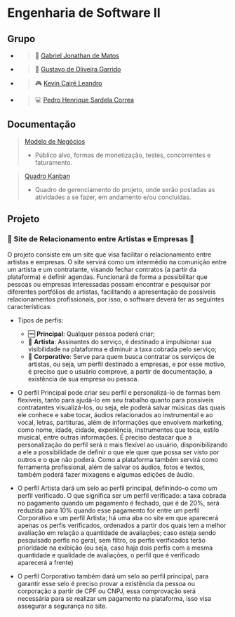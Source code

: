 # Engenharia de Software II

## Grupo

* > 📘 [Gabriel Jonathan de Matos](https://github.com/GabrielJonat)
* > 🧠 [Gustavo de Oliveira Garrido](https://github.com/gustavoogarrido)
* > 🎮 [Kevin Cairé Leandro](https://github.com/TheKrauser)
* > 💻 [Pedro Henrique Sardela Correa](https://github.com/PedroHSCorrea)

## Documentação
> [Modelo de Negócios](https://github.com/TheKrauser/Engenharia-Software-II/blob/main/Docs/Modelo%20de%20Neg%C3%B3cios.docx)
> * Público alvo, formas de monetização, testes, concorrentes e faturamento.

> [Quadro Kanban](https://github.com/users/TheKrauser/projects/1)
> * Quadro de gerenciamento do projeto, onde serão postadas as atividades a se fazer, em andamento e/ou concluídas.

## Projeto

### 🎵 Site de Relacionamento entre Artistas e Empresas 🎵
O projeto consiste em um site que visa facilitar o relacionamento entre artistas e empresas. O site servirá como um intermédio na comunição entre um artista e um contratante, visando fechar contratos (a partir da plataforma) e definir agendas. Funcionará de forma a possibilitar que pessoas ou empresas interessadas possam encontrar e pesquisar por diferentes portfólios de artistas, facilitando a apresentação de possíveis relacionamentos profissionais, por isso, o software deverá ter as seguintes características:

* Tipos de perfis:
  * 🆓 **Principal**: Qualquer pessoa poderá criar;
  * 🎨 **Artista**: Assinantes do serviço, é destinado a impulsionar sua visibilidade na plataforma e diminuir a taxa cobrada pelo serviço; 
  * 💼 **Corporativo**: Serve para quem busca contratar os serviços de artistas, ou seja, um perfil destinado a empresas, e por esse motivo, é preciso que o usuário comprove, a partir de documentação, a existência de sua empresa ou pessoa.
     
* O perfil Principal pode criar seu perfil e personalizá-lo de formas bem flexíveis, tanto para ajudá-lo em seu trabalho quanto para possíveis contratantes visualizá-los, ou seja, ele poderá salvar músicas das quais ele conhece e sabe tocar, áudios relacionados ao instrumental e ao vocal, letras, partituras, além de informações que envolvem marketing, como nome, idade, cidade, experiência, instrumentos que toca, estilo musical, entre outras informações. É preciso destacar que a personalização do perfil será o mais flexível ao usuário, disponibilizando a ele a possibilidade de definir o que ele quer que possa ser visto por outros e o que não poderá. Como a plataforma também servirá como ferramenta profissional, além de salvar os áudios, fotos e textos, também poderá fazer mixagens e algumas edições de áudio.
  
* O perfil Artista dará um selo ao perfil principal, definindo-o como um perfil verificado. O que significa ser um perfil verificado: a taxa cobrada no pagamento quando um pagamento é fechado, que é de 20%, será reduzida para 10% quando esse pagamento for entre um perfil Corporativo e um perfil Artista; há uma aba no site em que aparecerá apenas os perfis verificados, ordenados a partir dos quais tem a melhor avaliação em relação a quantidade de avaliações; caso esteja sendo pesquisado perfis no geral, sem filtro, os perfis verificados terão prioridade na exibição (ou seja, caso haja dois perfis com a mesma quantidade e qualidade de avaliações, o perfil que é verificado aparecerá a frente)
    
* O perfil Corporativo também dará um selo ao perfil principal, para garantir esse selo é preciso provar a existência da pessoa ou corporação a partir de CPF ou CNPJ, essa comprovação será necessária para se realizar um pagamento na plataforma, isso visa assegurar a segurança no site.
  

<!--### 2 - Sistema de Controle de Dízimos
O sistema deverá permitir realizar o cadastro de usuários, dizimistas e diáconos. De modo que apenas usuários especiais possuam acesso a determinadas ferramentas mais avançadas do software.
Algumas das funcionalidades do sistema é fazer o lançamento e o fechamento dos dízimos e ofertas(um lançamento por dia) de maneira que esses lançamentos fiquem armazenados na base de dados do sistema e possam ser editados ou excluídos conforme a necessidade, além disso, gerar relatório dos dizimistas, bem como recibos que funcionem como comprovante de pagamento nos quais constem informações sobre o pagamentos dos dizimistas e ofertantes que poderão ser filtradas para eventual pesquisa, o sistema deverá ter opção de visualizar e imprimir a guia de depósito.
Também possui a funcionalidade de realizar o lançamento dos Dízimos, em que poderão ser adicionadas linhas na tabela com seus campos(nome, valor do dízimo, forma de pagamento, mês, etc), para que assim os dados sejam gravados após o fechamento. Os usuários cadastrados deverão ter seus dados armazenados no banco de dados. Cada usuário deverá ter um login próprio, seu nível de acesso deverá ser definido durante o cadastro de usuários, para que lhe seja dada a permissão para fazer lançamentos, fechamentos e atualizações, gerar relatórios, etc.

### 3 - Sistema para Cadastro e Agendamento de consultas Odontológicas 
O sistema será acessado pela recepcionista do consultório e pelos dentistas responsáveis do local. Terá funcionalidades de cadastrar um cliente na base de dados, anexa-lo a um dia especifico para o agendamento de consulta e também vai possuir uma tela de calendário onde se pode clicar em algum dos dias e ver todos os agendamentos para o mesmo. Também armazenará um histórico de consultas para cada paciente, com informações a respeito de data das consultas, qual dentista o atendeu, qual foi o custo, convênio e um campo especificando o que foi feito na consulta, campo esse que será preenchido apenas pelo dentista. Por fim, é possível criar um documento nos padrões do consultório para enviar ao paciente, possuindo todas as informações do atendimento e os detalhes especificados pelo dentista.-->
